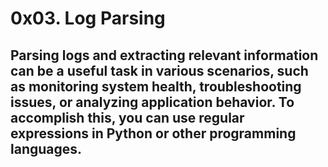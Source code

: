 # 0x03. Log Parsing

## Parsing logs and extracting relevant information can be a useful task in various scenarios, such as monitoring system health, troubleshooting issues, or analyzing application behavior. To accomplish this, you can use regular expressions in Python or other programming languages.
